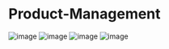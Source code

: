 # Product-Management
![image](https://user-images.githubusercontent.com/81979964/158587375-ef6d4929-8a6b-43da-8fc8-8c6066c8504c.png)
![image](https://user-images.githubusercontent.com/81979964/158587409-452dcbc4-0fcd-447f-87e7-7c9c5995de15.png)
![image](https://user-images.githubusercontent.com/81979964/158587435-a2753143-3148-4232-9419-376ee4b9e18b.png)
![image](https://user-images.githubusercontent.com/81979964/158587483-3efc4576-6075-4881-9940-f9eccbf3deed.png)
